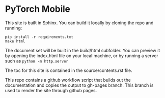 # PyTorch Mobile 
This site is built in Sphinx. You can build it locally by cloning the repo
and running:

```
pip install -r requirements.txt
make html
```

The document set will be built in the build/html subfolder. You can preview
it by opening the index.html file on your local machine, or by running a
server such as `python -m http.server`

The toc for this site is contained in the source/contents.rst file. 

This repo contains a github workflow script that builds out the documentation and
copies the output to gh-pages branch. This branch is used to render the
site through github pages. 
